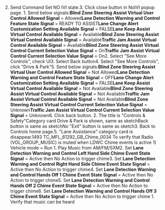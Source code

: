 2. Send Command Set NO IVI state.3. Click close button in NoIVI popup page. 1. Send below signals:**Blind Zone Steering Assist Virtual User Control Allowed Signal** = Allowed**Lane Detection Warning and Control Feature State Signal** = READY TO ASSIST**Lane Change Alert Customization Setting Available Signal** = FALSE**Lane Keep Assist Virtual Control Available Signal** = Available**Blind Zone Steering Assist Virtual Control Available Signal** = Available**Traffic Jam Assist Virtual Control Available Signal** = Available**Blind Zone Steering Assist Virtual Control Current Selection Value Signal** = On**Traffic Jam Assist Virtual Control Current Selection Value Signal** = On2. Select "See More Controls", check UI3. Select Back button4. Select "See More Controls", click "Drive & Park"5. Send below signals:**Blind Zone Steering Assist Virtual User Control Allowed Signal** = Not Allowed**Lane Detection Warning and Control Feature State Signal** = OFF**Lane Change Alert Customization Setting Available Signal** = FALSE**Lane Keep Assist Virtual Control Available Signal** = Not Available**Blind Zone Steering Assist Virtual Control Available Signal** = Not Available**Traffic Jam Assist Virtual Control Available Signal** = Not Available**Blind Zone Steering Assist Virtual Control Current Selection Value Signal** = Unknown**Traffic Jam Assist Virtual Control Current Selection Value Signal** = Unknown6. Click back button. 2. The title is "Controls & Safety"Category card Drive & Park is shown, same as sketchBack button is same as sketchNo "Exit" button is same as sketch3. Back to Controls home page.5. "Lane Assistance" category card is disappear.1493 TC_MFL_61292_GB_Chime_0034 To verify that Radio (VOL_GROUP_MUSIC) is muted when LDWC Chime events is active 1) Vehicle mode = Run 1. Play Music from AM/FM/SXM2. Set **Lane Detection Warning and Control Left Hand Side Chime Event State Signal** = Active then No Action to trigger chime3. Set **Lane Detection Warning and Control Right Hand Side Chime Event State Signal** = Active then No Action to trigger chime4. Set **Lane Detection Warning and Control Hands Off 1 Chime Event State Signal** = Active then No Action to trigger chime5. Set **Lane Detection Warning and Control Hands Off 2 Chime Event State Signal** = Active then No Action to trigger chime6. Set **Lane Detection Warning and Control Hands Off 3 Chime Event State Signal** = Active then No Action to trigger chime 1. Verify that music can be heard